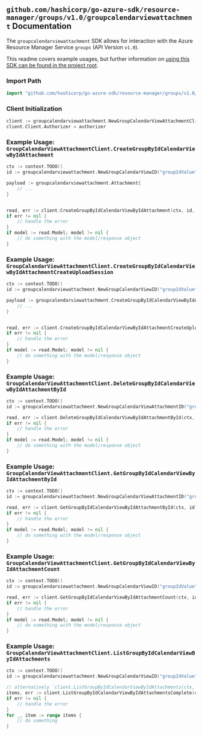 
## `github.com/hashicorp/go-azure-sdk/resource-manager/groups/v1.0/groupcalendarviewattachment` Documentation

The `groupcalendarviewattachment` SDK allows for interaction with the Azure Resource Manager Service `groups` (API Version `v1.0`).

This readme covers example usages, but further information on [using this SDK can be found in the project root](https://github.com/hashicorp/go-azure-sdk/tree/main/docs).

### Import Path

```go
import "github.com/hashicorp/go-azure-sdk/resource-manager/groups/v1.0/groupcalendarviewattachment"
```


### Client Initialization

```go
client := groupcalendarviewattachment.NewGroupCalendarViewAttachmentClientWithBaseURI("https://management.azure.com")
client.Client.Authorizer = authorizer
```


### Example Usage: `GroupCalendarViewAttachmentClient.CreateGroupByIdCalendarViewByIdAttachment`

```go
ctx := context.TODO()
id := groupcalendarviewattachment.NewGroupCalendarViewID("groupIdValue", "eventIdValue")

payload := groupcalendarviewattachment.Attachment{
	// ...
}


read, err := client.CreateGroupByIdCalendarViewByIdAttachment(ctx, id, payload)
if err != nil {
	// handle the error
}
if model := read.Model; model != nil {
	// do something with the model/response object
}
```


### Example Usage: `GroupCalendarViewAttachmentClient.CreateGroupByIdCalendarViewByIdAttachmentCreateUploadSession`

```go
ctx := context.TODO()
id := groupcalendarviewattachment.NewGroupCalendarViewID("groupIdValue", "eventIdValue")

payload := groupcalendarviewattachment.CreateGroupByIdCalendarViewByIdAttachmentCreateUploadSessionRequest{
	// ...
}


read, err := client.CreateGroupByIdCalendarViewByIdAttachmentCreateUploadSession(ctx, id, payload)
if err != nil {
	// handle the error
}
if model := read.Model; model != nil {
	// do something with the model/response object
}
```


### Example Usage: `GroupCalendarViewAttachmentClient.DeleteGroupByIdCalendarViewByIdAttachmentById`

```go
ctx := context.TODO()
id := groupcalendarviewattachment.NewGroupCalendarViewAttachmentID("groupIdValue", "eventIdValue", "attachmentIdValue")

read, err := client.DeleteGroupByIdCalendarViewByIdAttachmentById(ctx, id)
if err != nil {
	// handle the error
}
if model := read.Model; model != nil {
	// do something with the model/response object
}
```


### Example Usage: `GroupCalendarViewAttachmentClient.GetGroupByIdCalendarViewByIdAttachmentById`

```go
ctx := context.TODO()
id := groupcalendarviewattachment.NewGroupCalendarViewAttachmentID("groupIdValue", "eventIdValue", "attachmentIdValue")

read, err := client.GetGroupByIdCalendarViewByIdAttachmentById(ctx, id)
if err != nil {
	// handle the error
}
if model := read.Model; model != nil {
	// do something with the model/response object
}
```


### Example Usage: `GroupCalendarViewAttachmentClient.GetGroupByIdCalendarViewByIdAttachmentCount`

```go
ctx := context.TODO()
id := groupcalendarviewattachment.NewGroupCalendarViewID("groupIdValue", "eventIdValue")

read, err := client.GetGroupByIdCalendarViewByIdAttachmentCount(ctx, id)
if err != nil {
	// handle the error
}
if model := read.Model; model != nil {
	// do something with the model/response object
}
```


### Example Usage: `GroupCalendarViewAttachmentClient.ListGroupByIdCalendarViewByIdAttachments`

```go
ctx := context.TODO()
id := groupcalendarviewattachment.NewGroupCalendarViewID("groupIdValue", "eventIdValue")

// alternatively `client.ListGroupByIdCalendarViewByIdAttachments(ctx, id)` can be used to do batched pagination
items, err := client.ListGroupByIdCalendarViewByIdAttachmentsComplete(ctx, id)
if err != nil {
	// handle the error
}
for _, item := range items {
	// do something
}
```
